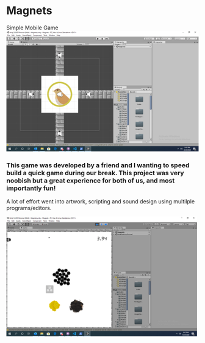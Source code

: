 # Magnets
Simple Mobile Game
<img src = "Images/Screenshot%202020-04-24%2015.41.05.png">
<h3>
This game was developed by a friend and I wanting to speed build a quick game during our break. 
This project was very noobish but a great experience for both of us, and most importantly fun!
</h3>
<p>
A lot of effort went into artwork, scripting and sound design using multilple programs/editors. 
</p>
<img src = "Images/Screenshot%202020-04-24%2015.41.20.png" width = "500">

